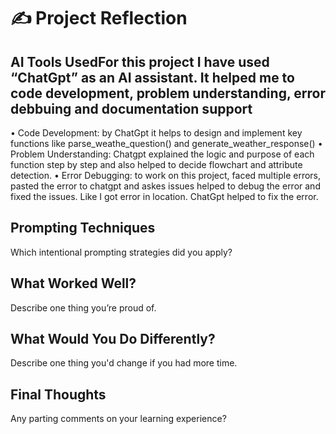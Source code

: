 # ✍️ Project Reflection

## AI Tools UsedFor this project I have used “ChatGpt” as an AI assistant. It helped me to code development, problem understanding, error debbuing and documentation support
•	Code Development: by ChatGpt it helps to design and implement  key functions like parse_weathe_question() and generate_weather_response()
•	Problem Understanding: Chatgpt explained the logic and  purpose of each function step by step and also helped to decide flowchart and attribute detection. 
•	Error Debugging: to work on this project, faced multiple errors, pasted the error to chatgpt and askes issues helped to debug the error and fixed the issues.  Like I got error in location. ChatGpt helped to fix the error.  

## Prompting Techniques
Which intentional prompting strategies did you apply?

## What Worked Well?
Describe one thing you’re proud of.

## What Would You Do Differently?
Describe one thing you'd change if you had more time.

## Final Thoughts
Any parting comments on your learning experience?
